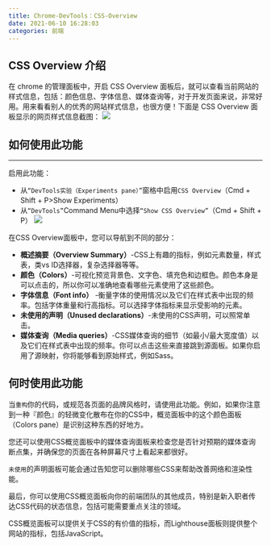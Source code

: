 ```yaml
---
title: Chrome-DevTools：CSS-Overview
date: 2021-06-10 16:28:03
categories: 前端
---
```

## CSS Overview 介绍
在 chrome 的管理面板中，开启 CSS Overview 面板后，就可以查看当前网站的样式信息，包括：颜色信息、字体信息、媒体查询等，对于开发页面来说，非常好用。用来看看别人的优秀的网站样式信息，也很方便！下面是 CSS Overview 面板显示的网页样式信息截图：
![](https://upload-images.jianshu.io/upload_images/10024246-0c9a047af53b60d0.png?imageMogr2/auto-orient/strip%7CimageView2/2/w/1240)

## 如何使用此功能
---
启用此功能：
- 从`“DevTools实验（Experiments pane）”`窗格中启用`CSS Overview`（Cmd + Shift + P>Show Experiments）
- 从`“DevTools”`Command Menu中选择`“Show CSS Overview”`（Cmd + Shift + P）
![](https://upload-images.jianshu.io/upload_images/10024246-1a7d237996867335.png?imageMogr2/auto-orient/strip%7CimageView2/2/w/1240)


在CSS Overview面板中，您可以导航到不同的部分：

- **概述摘要（Overview Summary）**-CSS上有趣的指标，例如元素数量，样式表，类vs ID选择器，复杂选择器等等。
- **颜色（Colors）**-可视化预览背景色、文字色、填充色和边框色。颜色本身是可以点击的，所以你可以准确地查看哪些元素使用了这些颜色。
- **字体信息（Font info）** -衡量字体的使用情况以及它们在样式表中出现的频率。包括字体重量和行高指标。可以选择字体指标来显示受影响的元素。
- **未使用的声明（Unused declarations）**-未使用的CSS声明，可以照常单击。
- **媒体查询（Media queries）**-CSS媒体查询的细节（如最小/最大宽度值）以及它们在样式表中出现的频率。你可以点击这些来直接跳到源面板。如果你启用了源映射，你将能够看到原始样式，例如Sass。
## 何时使用此功能
当`重构`你的代码，或规范各页面的品牌风格时，请使用此功能。例如，如果你注意到一种『颜色』的轻微变化散布在你的CSS中，概览面板中的这个颜色面板（Colors pane）是识别这种东西的好地方。

您还可以使用CSS概览面板中的媒体查询面板来检查您是否针对预期的媒体查询断点集，并确保您的页面在各种屏幕尺寸上看起来都很好。

`未使用`的声明面板可能会通过告知您可以删除哪些CSS来帮助改善网络和渲染性能。

最后，你可以使用CSS概览面板向你的前端团队的其他成员，特别是新入职者传达CSS代码的状态信息，包括可能需要重点关注的领域。

CSS概览面板可以提供关于CSS的有价值的指标，而Lighthouse面板则提供整个网站的指标，包括JavaScript。
